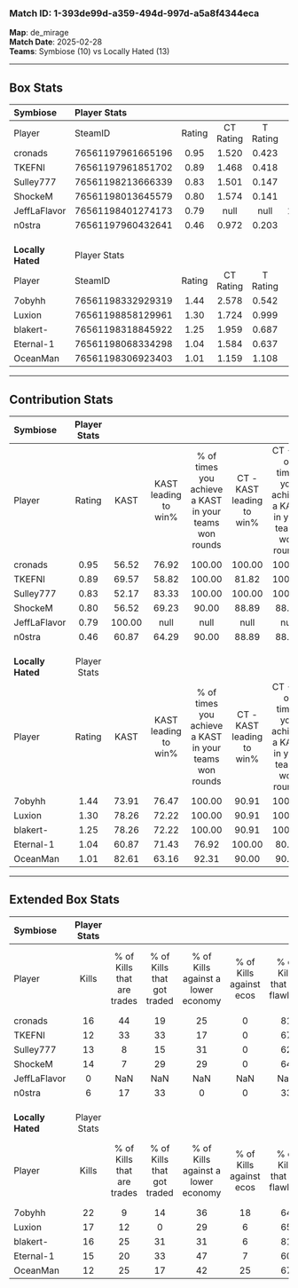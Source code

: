 ### Match ID: 1-393de99d-a359-494d-997d-a5a8f4344eca  
**Map**: de_mirage  
**Match Date**: 2025-02-28  
**Teams**: Symbiose (10) vs Locally Hated (13)  

---  

## Box Stats  

| **Symbiose**      | Player Stats      |        |           |          |        |      |       |         |        |      |     |
| :- | :- | :-: | :-: | :-: | :-: | :-: | :-: | :-: | :-: | :-: | :-: |
| Player            | SteamID           | Rating | CT Rating | T Rating |  KAST  | ADR  | Kills | Assists | Deaths | K/D  | HS% |
| cronads           | 76561197961665196 |  0.95  |   1.520   |  0.423   | 56.52  | 73.0 |  16   |    2    |   16   | 1.00 | 31  |
| TKEFNI            | 76561197961851702 |  0.89  |   1.468   |  0.418   | 69.57  | 53.2 |  12   |    5    |   14   | 0.86 | 33  |
| Sulley777         | 76561198213666339 |  0.83  |   1.501   |  0.147   | 52.17  | 75.0 |  13   |    7    |   16   | 0.81 | 38  |
| ShockeM           | 76561198013645579 |  0.80  |   1.574   |  0.141   | 56.52  | 62.2 |  14   |    3    |   18   | 0.78 | 57  |
| JeffLaFlavor      | 76561198401274173 |  0.79  |   null    |   null   | 100.00 | 0.0  |   0   |    0    |   0    | 0.00 |  0  |
| n0stra            | 76561197960432641 |  0.46  |   0.972   |  0.203   | 60.87  | 40.2 |   6   |    5    |   18   | 0.33 | 33  |
|                   |                   |        |           |          |        |      |       |         |        |      |     |
|                   |                   |        |           |          |        |      |       |         |        |      |     |
|                   |                   |        |           |          |        |      |       |         |        |      |     |
| **Locally Hated** | Player Stats      |        |           |          |        |      |       |         |        |      |     |
| Player            | SteamID           | Rating | CT Rating | T Rating |  KAST  | ADR  | Kills | Assists | Deaths | K/D  | HS% |
| 7obyhh            | 76561198332929319 |  1.44  |   2.578   |  0.542   | 73.91  | 87.6 |  22   |    3    |   12   | 1.83 | 22  |
| Luxion            | 76561198858129961 |  1.30  |   1.724   |  0.999   | 78.26  | 86.0 |  17   |    7    |   12   | 1.42 | 47  |
| blakert-          | 76561198318845922 |  1.25  |   1.959   |  0.687   | 78.26  | 78.9 |  16   |    4    |   11   | 1.45 | 68  |
| Eternal-1         | 76561198068334298 |  1.04  |   1.584   |  0.637   | 60.87  | 85.3 |  15   |   11    |   15   | 1.00 | 66  |
| OceanMan          | 76561198306923403 |  1.01  |   1.159   |  1.108   | 82.61  | 43.0 |  12   |    3    |   11   | 1.09 | 50  |
---  

## Contribution Stats  

| **Symbiose**      | Player Stats |        |                      |                                                        |                           |                                                             |                          |                                                            |
| :- | :-: | :-: | :-: | :-: | :-: | :-: | :-: | :-: |
| Player            |    Rating    |  KAST  | KAST leading to win% | % of times you achieve a KAST in your teams won rounds | CT - KAST leading to win% | CT - % of times you achieve a KAST in your teams won rounds | T - KAST leading to win% | T - % of times you achieve a KAST in your teams won rounds |
| cronads           |     0.95     | 56.52  |        76.92         |                         100.00                         |          100.00           |                           100.00                            |          25.00           |                           100.00                           |
| TKEFNI            |     0.89     | 69.57  |        58.82         |                         100.00                         |           81.82           |                           100.00                            |          16.67           |                           100.00                           |
| Sulley777         |     0.83     | 52.17  |        83.33         |                         100.00                         |          100.00           |                           100.00                            |          33.33           |                           100.00                           |
| ShockeM           |     0.80     | 56.52  |        69.23         |                         90.00                          |           88.89           |                            88.89                            |          25.00           |                           100.00                           |
| JeffLaFlavor      |     0.79     | 100.00 |         null         |                          null                          |           null            |                            null                             |           null           |                            null                            |
| n0stra            |     0.46     | 60.87  |        64.29         |                         90.00                          |           88.89           |                            88.89                            |          20.00           |                           100.00                           |
|                   |              |        |                      |                                                        |                           |                                                             |                          |                                                            |
|                   |              |        |                      |                                                        |                           |                                                             |                          |                                                            |
|                   |              |        |                      |                                                        |                           |                                                             |                          |                                                            |
| **Locally Hated** | Player Stats |        |                      |                                                        |                           |                                                             |                          |                                                            |
| Player            |    Rating    |  KAST  | KAST leading to win% | % of times you achieve a KAST in your teams won rounds | CT - KAST leading to win% | CT - % of times you achieve a KAST in your teams won rounds | T - KAST leading to win% | T - % of times you achieve a KAST in your teams won rounds |
| 7obyhh            |     1.44     | 73.91  |        76.47         |                         100.00                         |           90.91           |                           100.00                            |          50.00           |                           100.00                           |
| Luxion            |     1.30     | 78.26  |        72.22         |                         100.00                         |           90.91           |                           100.00                            |          42.86           |                           100.00                           |
| blakert-          |     1.25     | 78.26  |        72.22         |                         100.00                         |           90.91           |                           100.00                            |          42.86           |                           100.00                           |
| Eternal-1         |     1.04     | 60.87  |        71.43         |                         76.92                          |          100.00           |                            80.00                            |          33.33           |                           66.67                            |
| OceanMan          |     1.01     | 82.61  |        63.16         |                         92.31                          |           90.00           |                            90.00                            |          33.33           |                           100.00                           |
---  

## Extended Box Stats  

| **Symbiose**      | Player Stats |                            |                            |                                    |                         |                              |                                 |        |                             |                                     |                          |                               |                            |
| :- | :-: | :-: | :-: | :-: | :-: | :-: | :-: | :-: | :-: | :-: | :-: | :-: | :-: |
| Player            |    Kills     | % of Kills that are trades | % of Kills that got traded | % of Kills against a lower economy | % of Kills against ecos | % of Kills that are flawless | % of Kills that are close duels | Deaths | % of Deaths that get traded | % of Deaths against a lower economy | % of Deaths against ecos | % of Deaths that are flawless | % of Deaths that are close |
| cronads           |      16      |             44             |             19             |                 25                 |            0            |              81              |                0                |   16   |             13              |                 13                  |            0             |              63               |             6              |
| TKEFNI            |      12      |             33             |             33             |                 17                 |            0            |              67              |                0                |   14   |             14              |                 14                  |            0             |              64               |             0              |
| Sulley777         |      13      |             8              |             15             |                 31                 |            0            |              62              |                8                |   16   |              6              |                 13                  |            0             |              56               |             6              |
| ShockeM           |      14      |             7              |             29             |                 29                 |            0            |              64              |                7                |   18   |             22              |                  6                  |            0             |              78               |             0              |
| JeffLaFlavor      |      0       |            NaN             |            NaN             |                NaN                 |           NaN           |             NaN              |               NaN               |   0    |             NaN             |                 NaN                 |           NaN            |              NaN              |            NaN             |
| n0stra            |      6       |             17             |             33             |                 0                  |            0            |              33              |               17                |   18   |             33              |                 11                  |            0             |              72               |             11             |
|                   |              |                            |                            |                                    |                         |                              |                                 |        |                             |                                     |                          |                               |                            |
|                   |              |                            |                            |                                    |                         |                              |                                 |        |                             |                                     |                          |                               |                            |
|                   |              |                            |                            |                                    |                         |                              |                                 |        |                             |                                     |                          |                               |                            |
| **Locally Hated** | Player Stats |                            |                            |                                    |                         |                              |                                 |        |                             |                                     |                          |                               |                            |
| Player            |    Kills     | % of Kills that are trades | % of Kills that got traded | % of Kills against a lower economy | % of Kills against ecos | % of Kills that are flawless | % of Kills that are close duels | Deaths | % of Deaths that get traded | % of Deaths against a lower economy | % of Deaths against ecos | % of Deaths that are flawless | % of Deaths that are close |
| 7obyhh            |      22      |             9              |             14             |                 36                 |           18            |              64              |                5                |   12   |             25              |                 17                  |            8             |              75               |             0              |
| Luxion            |      17      |             12             |             0              |                 29                 |            6            |              65              |                6                |   12   |             17              |                  8                  |            0             |              67               |             8              |
| blakert-          |      16      |             25             |             31             |                 31                 |            6            |              81              |                6                |   11   |             27              |                 18                  |            0             |              73               |             9              |
| Eternal-1         |      15      |             20             |             33             |                 47                 |            7            |              60              |                0                |   15   |             13              |                 20                  |            0             |              60               |             7              |
| OceanMan          |      12      |             25             |             17             |                 42                 |           25            |              67              |                8                |   11   |             45              |                 18                  |            0             |              64               |             0              |

